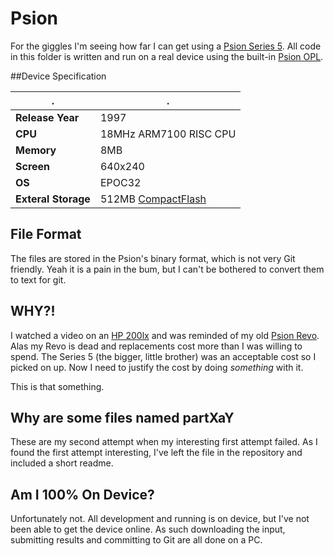 # Psion

For the giggles I'm seeing how far I can get using a [Psion Series 5](https://en.wikipedia.org/wiki/Psion_Series_5). All code in this folder is written and run on a real device using the built-in [Psion OPL](https://en.wikipedia.org/wiki/Open_Programming_Language).

##Device Specification

|.|.|
|-|-|
|**Release Year**|1997| 
|**CPU**| 18MHz ARM7100 RISC CPU|
|**Memory**|8MB|
|**Screen**|640x240|
|**OS**|EPOC32|
|**Exteral Storage**|512MB [CompactFlash](https://en.wikipedia.org/wiki/CompactFlash)|

## File Format

The files are stored in the Psion's binary format, which is not very Git friendly. Yeah it is a pain in the bum, but I can't be bothered to convert them to text for git.

## WHY?!

I watched a video on an [HP 200lx](https://en.wikipedia.org/wiki/HP_200LX) and was reminded of my old [Psion Revo](https://en.wikipedia.org/wiki/Psion_Revo). Alas my Revo is dead and replacements cost more than I was willing to spend. The Series 5 (the bigger, little brother) was an acceptable cost so I picked on up. Now I need to justify the cost by doing *something* with it.

This is that something.

## Why are some files named partXaY

These are my second attempt when my interesting first attempt failed. As I found the first attempt interesting, I've left the file in the repository and included a short readme.

## Am I 100% On Device?
Unfortunately not. All development and running is on device, but I've not been able to get the device online. 
As such downloading the input, submitting results and committing to Git are all done on a PC. 
